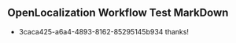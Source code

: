 ## OpenLocalization Workflow Test MarkDown
* 3caca425-a6a4-4893-8162-85295145b934 
thanks!<!--HONumber=Mar16_HO2-->
